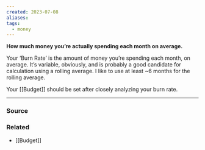 ```yaml
---
created: 2023-07-08
aliases: 
tags:
  - money
---
```

**How much money you’re actually spending each month on average.**

Your ‘Burn Rate’ is the amount of money you’re spending each month, on average. It’s variable, obviously, and is probably a good candidate for calculation using a rolling average. I like to use at least ~6 months for the rolling average. 

Your [[Budget]] should be set after closely analyzing your burn rate.

****
### Source

### Related
- [[Budget]]